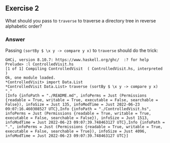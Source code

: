 ## Exercise 2
What should you pass to `traverse` to traverse a directory tree in reverse alphabetic order?

### Answer
Passing `(sortBy $ \x y -> compare y x)` to `traverse` should do the trick:

```ghci
GHCi, version 8.10.7: https://www.haskell.org/ghc/  :? for help
Prelude> :l ControlledVisit.hs 
[1 of 1] Compiling ControlledVisit  ( ControlledVisit.hs, interpreted )
Ok, one module loaded.
*ControlledVisit> import Data.List
*ControlledVisit Data.List> traverse (sortBy $ \x y -> compare y x) "."
[Info {infoPath = "./README.md", infoPerms = Just (Permissions {readable = True, writable = True, executable = False, searchable = False}), infoSize = Just 135, infoModTime = Just 2022-06-23 09:07:16.460308527 UTC},Info {infoPath = "./ControlledVisit.hs", infoPerms = Just (Permissions {readable = True, writable = True, executable = False, searchable = False}), infoSize = Just 1513, infoModTime = Just 2022-06-23 09:07:39.748463127 UTC},Info {infoPath = ".", infoPerms = Just (Permissions {readable = True, writable = True, executable = False, searchable = True}), infoSize = Just 4096, infoModTime = Just 2022-06-23 09:07:39.748463127 UTC}]
```